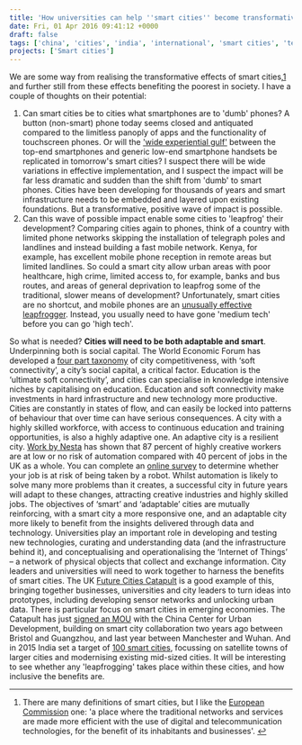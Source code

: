 ```yaml
---
title: 'How universities can help ''smart cities'' become transformative (and why leapfrogging is difficult)'
date: Fri, 01 Apr 2016 09:41:12 +0000
draft: false
tags: ['china', 'cities', 'india', 'international', 'smart cities', 'technology', 'Universities']
projects: ['Smart cities']
---
```


We are some way from realising the transformative effects of smart cities,[1](#fn-119-1) and further still from these effects benefiting the poorest in society. I have a couple of thoughts on their potential:

1.  Can smart cities be to cities what smartphones are to 'dumb' phones? A button (non-smart) phone today seems closed and antiquated compared to the limitless panoply of apps and the functionality of touchscreen phones. Or will the ['wide experiential gulf'](https://medium.com/matter/shitphone-a-love-story-a44e66434807) between the top-end smartphones and generic low-end smartphone handsets be replicated in tomorrow's smart cities? I suspect there will be wide variations in effective implementation, and I suspect the impact will be far less dramatic and sudden than the shift from 'dumb' to smart phones. Cities have been developing for thousands of years and smart infrastructure needs to be embedded and layered upon existing foundations. But a transformative, positive wave of impact is possible.
2.  Can this wave of possible impact enable some cities to 'leapfrog' their development? Comparing cities again to phones, think of a country with limited phone networks skipping the installation of telegraph poles and landlines and instead building a fast mobile network. Kenya, for example, has excellent mobile phone reception in remote areas but limited landlines. So could a smart city allow urban areas with poor healthcare, high crime, limited access to, for example, banks and bus routes, and areas of general deprivation to leapfrog some of the traditional, slower means of development? Unfortunately, smart cities are no shortcut, and mobile phones are an [unusually effective leapfrogger](http://www.economist.com/node/10650775). Instead, you usually need to have gone 'medium tech' before you can go 'high tech'.

So what is needed? **Cities will need to be both adaptable and smart**. Underpinning both is social capital. The World Economic Forum has developed a [four part taxonomy](https://www.weforum.org/reports/competitiveness-cities) of city competitiveness, with ‘soft connectivity’, a city’s social capital, a critical factor. Education is the ‘ultimate soft connectivity’, and cities can specialise in knowledge intensive niches by capitalising on education. Education and soft connectivity make investments in hard infrastructure and new technology more productive. Cities are constantly in states of flow, and can easily be locked into patterns of behaviour that over time can have serious consequences. A city with a highly skilled workforce, with access to continuous education and training opportunities, is also a highly adaptive one. An adaptive city is a resilient city. [Work by Nesta](http://www.nesta.org.uk/publications/creativity-vs-robots) has shown that 87 percent of highly creative workers are at low or no risk of automation compared with 40 percent of jobs in the UK as a whole. You can complete an [online survey](http://www.bbc.co.uk/news/technology-34066941) to determine whether your job is at risk of being taken by a robot. Whilst automation is likely to solve many more problems than it creates, a successful city in future years will adapt to these changes, attracting creative industries and highly skilled jobs. The objectives of ‘smart’ and ‘adaptable’ cities are mutually reinforcing, with a smart city a more responsive one, and an adaptable city more likely to benefit from the insights delivered through data and technology. Universities play an important role in developing and testing new technologies, curating and understanding data (and the infrastructure behind it), and conceptualising and operationalising the ‘Internet of Things’ – a network of physical objects that collect and exchange information. City leaders and universities will need to work together to harness the benefits of smart cities. The UK [Future Cities Catapult](https://futurecities.catapult.org.uk/about-us) is a good example of this, bringing together businesses, universities and city leaders to turn ideas into prototypes, including developing sensor networks and unlocking urban data. There is particular focus on smart cities in emerging economies. The Catapult has just [signed an MOU](http://europe.chinadaily.com.cn/china/2016-03/25/content_24091231.htm) with the China Center for Urban Development, building on smart city collaboration two years ago between Bristol and Guangzhou, and last year between Manchester and Wuhan. And in 2015 India set a target of [100 smart cities](https://futurecities.catapult.org.uk/2016/01/28/blog-indias-100-smart-cities-what-will-success-look-like/), focussing on satellite towns of larger cities and modernising existing mid-sized cities. It will be interesting to see whether any 'leapfrogging' takes place within these cities, and how inclusive the benefits are.

* * *

1.  There are many definitions of smart cities, but I like the [European Commission](https://ec.europa.eu/digital-single-market/en/smart-cities) one: 'a place where the traditional networks and services are made more efficient with the use of digital and telecommunication technologies, for the benefit of its inhabitants and businesses'. [↩](#fnref-119-1)